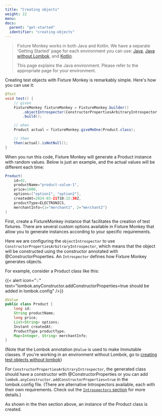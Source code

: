```yaml
---
title: "Creating objects"
weight: 22
menu:
docs:
  parent: "get-started"
  identifier: "creating-objects"
---
```


> Fixture Monkey works in both Java and Kotlin.
> We have a separate 'Getting Started' page for each environment you can use: [Java](../creating-test-objects), [Java without Lombok](../creating-test-objects-without-lombok), and [Kotlin](../creating-objects-in-kotlin).
>
> This page explains the Java environment. Please refer to the appropriate page for your environment.

Creating test objects with Fixture Monkey is remarkably simple. Here's how you can use it:

```java
@Test
void test() {
    // given
    FixtureMonkey fixtureMonkey = FixtureMonkey.builder()
        .objectIntrospector(ConstructorPropertiesArbitraryIntrospector.INSTANCE)
        .build();

    // when
    Product actual = fixtureMonkey.giveMeOne(Product.class);

    // then
    then(actual).isNotNull();
}
```

When you run this code, Fixture Monkey will generate a Product instance with random values.
Below is just an example, and the actual values will be different each time:

```java
Product(
    id=42,
    productName="product-value-1",
    price=1000,
    options=["option1", "option2"],
    createdAt=2024-03-21T10:15:30Z,
    productType=ELECTRONICS,
    merchantInfo={1="merchant1", 2="merchant2"}
)
```

First, create a FixtureMonkey instance that facilitates the creation of test fixtures.
There are several custom options available in Fixture Monkey that allow you to generate instances according to your specific requirements.

Here we are configuring the `objectIntrospector` to use `ConstructorPropertiesArbitraryIntrospector`, which means that the object will be constructed using the constructor annotated with @ConstructorProperties.
An `Introspector` defines how Fixture Monkey generates objects.

For example, consider a Product class like this:

{{< alert icon="💡" text="lombok.anyConstructor.addConstructorProperties=true should be added in lombok.config" />}}

```java
@Value
public class Product {
    long id;
    String productName;
    long price;
    List<String> options;
    Instant createdAt;
    ProductType productType;
    Map<Integer, String> merchantInfo;
}
```

(Note that the Lombok annotation `@Value` is used to make Immutable classes. If you're working in an environment without Lombok, go to [creating test objects without lombok](../creating-objects-without-lombok))

For `ConstructorPropertiesArbitraryIntrospector`, the generated class should have a constructor with @ConstructorProperties or you can add `lombok.anyConstructor.addConstructorProperties=true` in the lombok.config file.
(There are alternative Introspectors available, each with their own requirements. Check out the [`Introspectors` section](../../generating-objects/introspector) for more details.)

As shown in the then section above, an instance of the Product class is created.
